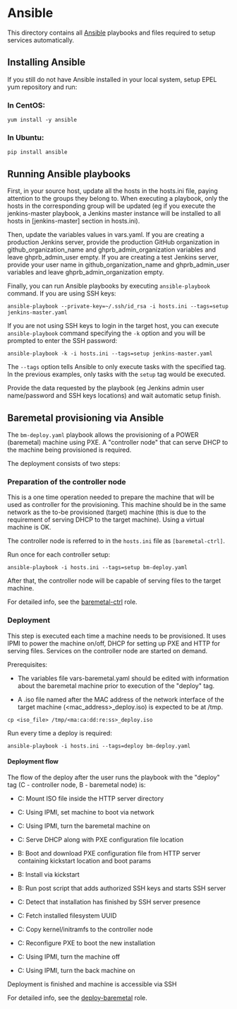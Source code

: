# Ansible

This directory contains all [Ansible](http://docs.ansible.com/) playbooks and
files required to setup services automatically.

## Installing Ansible

If you still do not have Ansible installed in your local system, setup EPEL yum
repository and run:

### In CentOS:
`yum install -y ansible`

### In Ubuntu:
`pip install ansible`

## Running Ansible playbooks

First, in your source host, update all the hosts in the hosts.ini file, paying attention to the groups they belong to.
When executing a playbook, only the hosts in the corresponding group will be updated (eg if you
execute the jenkins-master playbook, a Jenkins master instance will be installed to all
hosts in [jenkins-master] section in hosts.ini).

Then, update the variables values in vars.yaml. If you are creating a production
Jenkins server, provide the production GitHub organization in github_organization_name
and ghprb_admin_organization variables and leave ghprb_admin_user empty. If you
are creating a test Jenkins server, provide your user name in github_organization_name
and ghprb_admin_user variables and leave ghprb_admin_organization empty.

Finally, you can run Ansible playbooks by executing `ansible-playbook` command.
If you are using SSH keys:

`ansible-playbook --private-key=~/.ssh/id_rsa -i hosts.ini --tags=setup
                  jenkins-master.yaml`

If you are not using SSH keys to login in the target host, you can execute
`ansible-playbook` command specifying the `-k` option and you will be prompted
to enter the SSH password:

`ansible-playbook -k -i hosts.ini --tags=setup
                  jenkins-master.yaml`

The `--tags` option tells Ansible to only execute tasks with the specified tag.
In the previous examples, only tasks with the `setup` tag would be executed.

Provide the data requested by the playbook (eg Jenkins admin user name/password
and SSH keys locations) and wait automatic setup finish.

## Baremetal provisioning via Ansible

The `bm-deploy.yaml` playbook allows the provisioning of a POWER
(baremetal) machine using PXE. A "controller node" that can serve DHCP
to the machine being provisioned is required.

The deployment consists of two steps:

### Preparation of the controller node

This is a one time operation needed to prepare the machine that will
be used as controller for the provisioning. This machine should be in
the same network as the to-be provisioned (target) machine (this is
due to the requirement of serving DHCP to the target machine). Using a
virtual machine is OK.

The controller node is referred to in the `hosts.ini` file as
`[baremetal-ctrl]`.

Run once for each controller setup:
 ```
 ansible-playbook -i hosts.ini --tags=setup bm-deploy.yaml
 ```

After that, the controller node will be capable of serving files to
the target machine.

For detailed info, see the [baremetal-ctrl](roles/baremetal-ctrl) role.

### Deployment

This step is executed each time a machine needs to be provisioned. It
uses IPMI to power the machine on/off, DHCP for setting up PXE and
HTTP for serving files. Services on the controller node are started on
demand.

Prerequisites:

 - The variables file vars-baremetal.yaml should be edited with
information about the baremetal machine prior to execution of the
"deploy" tag.

 - A .iso file named after the MAC address of the network interface of
the target machine (<mac_address>_deploy.iso) is expected to be at
/tmp.

 ```
 cp <iso_file> /tmp/<ma:ca:dd:re:ss>_deploy.iso
 ```

Run every time a deploy is required:
 ```
 ansible-playbook -i hosts.ini --tags=deploy bm-deploy.yaml
 ```

#### Deployment flow

The flow of the deploy after the user runs the playbook with the
"deploy" tag (C - controller node, B - baremetal node) is:

- C: Mount ISO file inside the HTTP server directory
- C: Using IPMI, set machine to boot via network
- C: Using IPMI, turn the baremetal machine on
- C: Serve DHCP along with PXE configuration file location


- B: Boot and download PXE configuration file from HTTP server containing kickstart location and boot params
- B: Install via kickstart
- B: Run post script that adds authorized SSH keys and starts SSH server
- C: Detect that installation has finished by SSH server presence
- C: Fetch installed filesystem UUID
- C: Copy kernel/initramfs to the controller node
- C: Reconfigure PXE to boot the new installation


- C: Using IPMI, turn the machine off
- C: Using IPMI, turn the back machine on

Deployment is finished and machine is accessible via SSH

For detailed info, see the [deploy-baremetal](roles/deploy-baremetal) role.
